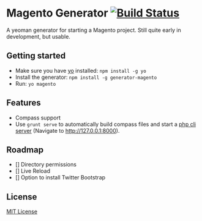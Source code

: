# Magento Generator [![Build Status](https://travis-ci.org/josh-taylor/generator-magento.png?branch=0.2.0)](https://travis-ci.org/josh-taylor/generator-magento)

A yeoman generator for starting a Magento project. Still quite early in development, but usable.

## Getting started
- Make sure you have [yo](https://github.com/yeoman/yo) installed:
    `npm install -g yo`
- Install the generator: `npm install -g generator-magento`
- Run: `yo magento`

## Features
- Compass support
- Use `grunt serve` to automatically build compass files and start a [php cli server](http://www.php.net/manual/en/features.commandline.webserver.php) (Navigate to http://127.0.0.1:8000).

## Roadmap

- [] Directory permissions
- [] Live Reload
- [] Option to install Twitter Bootstrap

## License
[MIT License](http://en.wikipedia.org/wiki/MIT_License)
